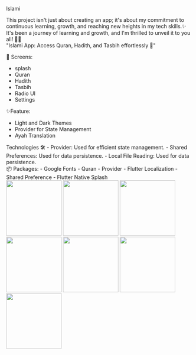 <div>
 
 Islami 


</div>

<div> This project isn't just about creating an app; it's about my commitment to continuous learning, growth, and reaching new heights in my tech skills.✨️ </div>
<div> It's been a journey of learning and growth, and I'm thrilled to unveil it to you all! 🙏🏻 </div>
<div> "Islami	 App: Access Quran, Hadith, and Tasbih effortlessly 🕌"</div>

<div>

📱 Screens:
- splash
- Quran
- Hadith
- Tasbih
- Radio UI
- Settings 

</div>

<div>

 ✨Feature:
- Light and Dark Themes
- Provider for State Management
- Ayah Translation

</div>

<div>
Technologies 🛠
-  Provider: Used for efficient state management.
- Shared Preferences: Used for data persistence.
- Local File Reading: Used for data persistence.
</div>

<div>
📦 Packages:
- Google Fonts
- Quran
- Provider
- Flutter Localization
- Shared Preference
- Flutter Native Splash
</div>

<div> 
<img src="https://github.com/ibrahimelseginy/Islami/assets/160798019/7c8e5b48-e245-4c11-9fb5-f8a55c65dc11.png " width="150" >
<img src="https://github.com/ibrahimelseginy/Islami/assets/160798019/a208289e-b27e-4003-a284-5a335f6f4a82.png " width="150" >
<img src="https://github.com/ibrahimelseginy/Islami/assets/160798019/74a2db6d-5341-443c-8777-ca04a38f2876 " width="150" >
<img src="https://github.com/ibrahimelseginy/Islami/assets/160798019/a97674a8-cf60-4886-b4f9-d29c8a6e5401.png " width="150" >
<img src="https://github.com/ibrahimelseginy/Islami/assets/160798019/b57eef86-52b1-41f6-9a74-9b5e60547acf.png " width="150" >
<img src="https://github.com/ibrahimelseginy/Islami/assets/160798019/2b23aa4c-14aa-4b21-9569-5875be67eae3.png " width="150" >
<img src="https://github.com/ibrahimelseginy/Islami/assets/160798019/7ec0576c-12dd-4960-897a-c785ed74258f.png " width="150" > 
</div>
